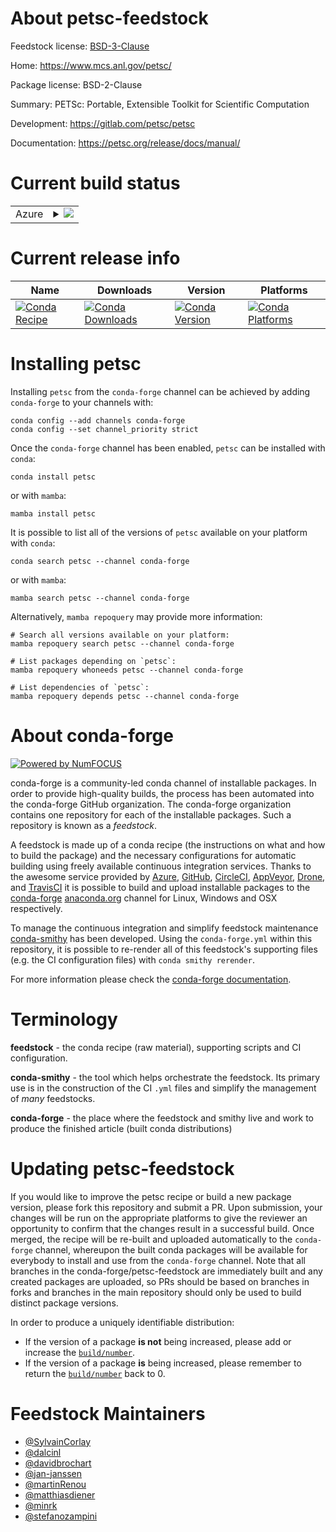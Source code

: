 About petsc-feedstock
=====================

Feedstock license: [BSD-3-Clause](https://github.com/conda-forge/petsc-feedstock/blob/main/LICENSE.txt)

Home: https://www.mcs.anl.gov/petsc/

Package license: BSD-2-Clause

Summary: PETSc: Portable, Extensible Toolkit for Scientific Computation

Development: https://gitlab.com/petsc/petsc

Documentation: https://petsc.org/release/docs/manual/

Current build status
====================


<table>
    
  <tr>
    <td>Azure</td>
    <td>
      <details>
        <summary>
          <a href="https://dev.azure.com/conda-forge/feedstock-builds/_build/latest?definitionId=771&branchName=main">
            <img src="https://dev.azure.com/conda-forge/feedstock-builds/_apis/build/status/petsc-feedstock?branchName=main">
          </a>
        </summary>
        <table>
          <thead><tr><th>Variant</th><th>Status</th></tr></thead>
          <tbody><tr>
              <td>linux_64_c_compiler_version11cuda_compilernvcccuda_compiler_version11.8cxx_compiler_version11fortran_compiler_version11hdf51.14.3mpimpichscalarcomplex</td>
              <td>
                <a href="https://dev.azure.com/conda-forge/feedstock-builds/_build/latest?definitionId=771&branchName=main">
                  <img src="https://dev.azure.com/conda-forge/feedstock-builds/_apis/build/status/petsc-feedstock?branchName=main&jobName=linux&configuration=linux%20linux_64_c_compiler_version11cuda_compilernvcccuda_compiler_version11.8cxx_compiler_version11fortran_compiler_version11hdf51.14.3mpimpichscalarcomplex" alt="variant">
                </a>
              </td>
            </tr><tr>
              <td>linux_64_c_compiler_version11cuda_compilernvcccuda_compiler_version11.8cxx_compiler_version11fortran_compiler_version11hdf51.14.3mpimpichscalarreal</td>
              <td>
                <a href="https://dev.azure.com/conda-forge/feedstock-builds/_build/latest?definitionId=771&branchName=main">
                  <img src="https://dev.azure.com/conda-forge/feedstock-builds/_apis/build/status/petsc-feedstock?branchName=main&jobName=linux&configuration=linux%20linux_64_c_compiler_version11cuda_compilernvcccuda_compiler_version11.8cxx_compiler_version11fortran_compiler_version11hdf51.14.3mpimpichscalarreal" alt="variant">
                </a>
              </td>
            </tr><tr>
              <td>linux_64_c_compiler_version11cuda_compilernvcccuda_compiler_version11.8cxx_compiler_version11fortran_compiler_version11hdf51.14.3mpiopenmpiscalarcomplex</td>
              <td>
                <a href="https://dev.azure.com/conda-forge/feedstock-builds/_build/latest?definitionId=771&branchName=main">
                  <img src="https://dev.azure.com/conda-forge/feedstock-builds/_apis/build/status/petsc-feedstock?branchName=main&jobName=linux&configuration=linux%20linux_64_c_compiler_version11cuda_compilernvcccuda_compiler_version11.8cxx_compiler_version11fortran_compiler_version11hdf51.14.3mpiopenmpiscalarcomplex" alt="variant">
                </a>
              </td>
            </tr><tr>
              <td>linux_64_c_compiler_version11cuda_compilernvcccuda_compiler_version11.8cxx_compiler_version11fortran_compiler_version11hdf51.14.3mpiopenmpiscalarreal</td>
              <td>
                <a href="https://dev.azure.com/conda-forge/feedstock-builds/_build/latest?definitionId=771&branchName=main">
                  <img src="https://dev.azure.com/conda-forge/feedstock-builds/_apis/build/status/petsc-feedstock?branchName=main&jobName=linux&configuration=linux%20linux_64_c_compiler_version11cuda_compilernvcccuda_compiler_version11.8cxx_compiler_version11fortran_compiler_version11hdf51.14.3mpiopenmpiscalarreal" alt="variant">
                </a>
              </td>
            </tr><tr>
              <td>linux_64_c_compiler_version11cuda_compilernvcccuda_compiler_version11.8cxx_compiler_version11fortran_compiler_version11hdf51.14.4mpimpichscalarcomplex</td>
              <td>
                <a href="https://dev.azure.com/conda-forge/feedstock-builds/_build/latest?definitionId=771&branchName=main">
                  <img src="https://dev.azure.com/conda-forge/feedstock-builds/_apis/build/status/petsc-feedstock?branchName=main&jobName=linux&configuration=linux%20linux_64_c_compiler_version11cuda_compilernvcccuda_compiler_version11.8cxx_compiler_version11fortran_compiler_version11hdf51.14.4mpimpichscalarcomplex" alt="variant">
                </a>
              </td>
            </tr><tr>
              <td>linux_64_c_compiler_version11cuda_compilernvcccuda_compiler_version11.8cxx_compiler_version11fortran_compiler_version11hdf51.14.4mpimpichscalarreal</td>
              <td>
                <a href="https://dev.azure.com/conda-forge/feedstock-builds/_build/latest?definitionId=771&branchName=main">
                  <img src="https://dev.azure.com/conda-forge/feedstock-builds/_apis/build/status/petsc-feedstock?branchName=main&jobName=linux&configuration=linux%20linux_64_c_compiler_version11cuda_compilernvcccuda_compiler_version11.8cxx_compiler_version11fortran_compiler_version11hdf51.14.4mpimpichscalarreal" alt="variant">
                </a>
              </td>
            </tr><tr>
              <td>linux_64_c_compiler_version11cuda_compilernvcccuda_compiler_version11.8cxx_compiler_version11fortran_compiler_version11hdf51.14.4mpiopenmpiscalarcomplex</td>
              <td>
                <a href="https://dev.azure.com/conda-forge/feedstock-builds/_build/latest?definitionId=771&branchName=main">
                  <img src="https://dev.azure.com/conda-forge/feedstock-builds/_apis/build/status/petsc-feedstock?branchName=main&jobName=linux&configuration=linux%20linux_64_c_compiler_version11cuda_compilernvcccuda_compiler_version11.8cxx_compiler_version11fortran_compiler_version11hdf51.14.4mpiopenmpiscalarcomplex" alt="variant">
                </a>
              </td>
            </tr><tr>
              <td>linux_64_c_compiler_version11cuda_compilernvcccuda_compiler_version11.8cxx_compiler_version11fortran_compiler_version11hdf51.14.4mpiopenmpiscalarreal</td>
              <td>
                <a href="https://dev.azure.com/conda-forge/feedstock-builds/_build/latest?definitionId=771&branchName=main">
                  <img src="https://dev.azure.com/conda-forge/feedstock-builds/_apis/build/status/petsc-feedstock?branchName=main&jobName=linux&configuration=linux%20linux_64_c_compiler_version11cuda_compilernvcccuda_compiler_version11.8cxx_compiler_version11fortran_compiler_version11hdf51.14.4mpiopenmpiscalarreal" alt="variant">
                </a>
              </td>
            </tr><tr>
              <td>linux_64_c_compiler_version12cuda_compilercuda-nvcccuda_compiler_version12.6cxx_compiler_version12fortran_compiler_version12hdf51.14.3mpimpichscalarcomplex</td>
              <td>
                <a href="https://dev.azure.com/conda-forge/feedstock-builds/_build/latest?definitionId=771&branchName=main">
                  <img src="https://dev.azure.com/conda-forge/feedstock-builds/_apis/build/status/petsc-feedstock?branchName=main&jobName=linux&configuration=linux%20linux_64_c_compiler_version12cuda_compilercuda-nvcccuda_compiler_version12.6cxx_compiler_version12fortran_compiler_version12hdf51.14.3mpimpichscalarcomplex" alt="variant">
                </a>
              </td>
            </tr><tr>
              <td>linux_64_c_compiler_version12cuda_compilercuda-nvcccuda_compiler_version12.6cxx_compiler_version12fortran_compiler_version12hdf51.14.3mpimpichscalarreal</td>
              <td>
                <a href="https://dev.azure.com/conda-forge/feedstock-builds/_build/latest?definitionId=771&branchName=main">
                  <img src="https://dev.azure.com/conda-forge/feedstock-builds/_apis/build/status/petsc-feedstock?branchName=main&jobName=linux&configuration=linux%20linux_64_c_compiler_version12cuda_compilercuda-nvcccuda_compiler_version12.6cxx_compiler_version12fortran_compiler_version12hdf51.14.3mpimpichscalarreal" alt="variant">
                </a>
              </td>
            </tr><tr>
              <td>linux_64_c_compiler_version12cuda_compilercuda-nvcccuda_compiler_version12.6cxx_compiler_version12fortran_compiler_version12hdf51.14.3mpiopenmpiscalarcomplex</td>
              <td>
                <a href="https://dev.azure.com/conda-forge/feedstock-builds/_build/latest?definitionId=771&branchName=main">
                  <img src="https://dev.azure.com/conda-forge/feedstock-builds/_apis/build/status/petsc-feedstock?branchName=main&jobName=linux&configuration=linux%20linux_64_c_compiler_version12cuda_compilercuda-nvcccuda_compiler_version12.6cxx_compiler_version12fortran_compiler_version12hdf51.14.3mpiopenmpiscalarcomplex" alt="variant">
                </a>
              </td>
            </tr><tr>
              <td>linux_64_c_compiler_version12cuda_compilercuda-nvcccuda_compiler_version12.6cxx_compiler_version12fortran_compiler_version12hdf51.14.3mpiopenmpiscalarreal</td>
              <td>
                <a href="https://dev.azure.com/conda-forge/feedstock-builds/_build/latest?definitionId=771&branchName=main">
                  <img src="https://dev.azure.com/conda-forge/feedstock-builds/_apis/build/status/petsc-feedstock?branchName=main&jobName=linux&configuration=linux%20linux_64_c_compiler_version12cuda_compilercuda-nvcccuda_compiler_version12.6cxx_compiler_version12fortran_compiler_version12hdf51.14.3mpiopenmpiscalarreal" alt="variant">
                </a>
              </td>
            </tr><tr>
              <td>linux_64_c_compiler_version12cuda_compilercuda-nvcccuda_compiler_version12.6cxx_compiler_version12fortran_compiler_version12hdf51.14.4mpimpichscalarcomplex</td>
              <td>
                <a href="https://dev.azure.com/conda-forge/feedstock-builds/_build/latest?definitionId=771&branchName=main">
                  <img src="https://dev.azure.com/conda-forge/feedstock-builds/_apis/build/status/petsc-feedstock?branchName=main&jobName=linux&configuration=linux%20linux_64_c_compiler_version12cuda_compilercuda-nvcccuda_compiler_version12.6cxx_compiler_version12fortran_compiler_version12hdf51.14.4mpimpichscalarcomplex" alt="variant">
                </a>
              </td>
            </tr><tr>
              <td>linux_64_c_compiler_version12cuda_compilercuda-nvcccuda_compiler_version12.6cxx_compiler_version12fortran_compiler_version12hdf51.14.4mpimpichscalarreal</td>
              <td>
                <a href="https://dev.azure.com/conda-forge/feedstock-builds/_build/latest?definitionId=771&branchName=main">
                  <img src="https://dev.azure.com/conda-forge/feedstock-builds/_apis/build/status/petsc-feedstock?branchName=main&jobName=linux&configuration=linux%20linux_64_c_compiler_version12cuda_compilercuda-nvcccuda_compiler_version12.6cxx_compiler_version12fortran_compiler_version12hdf51.14.4mpimpichscalarreal" alt="variant">
                </a>
              </td>
            </tr><tr>
              <td>linux_64_c_compiler_version12cuda_compilercuda-nvcccuda_compiler_version12.6cxx_compiler_version12fortran_compiler_version12hdf51.14.4mpiopenmpiscalarcomplex</td>
              <td>
                <a href="https://dev.azure.com/conda-forge/feedstock-builds/_build/latest?definitionId=771&branchName=main">
                  <img src="https://dev.azure.com/conda-forge/feedstock-builds/_apis/build/status/petsc-feedstock?branchName=main&jobName=linux&configuration=linux%20linux_64_c_compiler_version12cuda_compilercuda-nvcccuda_compiler_version12.6cxx_compiler_version12fortran_compiler_version12hdf51.14.4mpiopenmpiscalarcomplex" alt="variant">
                </a>
              </td>
            </tr><tr>
              <td>linux_64_c_compiler_version12cuda_compilercuda-nvcccuda_compiler_version12.6cxx_compiler_version12fortran_compiler_version12hdf51.14.4mpiopenmpiscalarreal</td>
              <td>
                <a href="https://dev.azure.com/conda-forge/feedstock-builds/_build/latest?definitionId=771&branchName=main">
                  <img src="https://dev.azure.com/conda-forge/feedstock-builds/_apis/build/status/petsc-feedstock?branchName=main&jobName=linux&configuration=linux%20linux_64_c_compiler_version12cuda_compilercuda-nvcccuda_compiler_version12.6cxx_compiler_version12fortran_compiler_version12hdf51.14.4mpiopenmpiscalarreal" alt="variant">
                </a>
              </td>
            </tr><tr>
              <td>linux_64_c_compiler_version13cuda_compilerNonecuda_compiler_versionNonecxx_compiler_version13fortran_compiler_version13hdf51.14.3mpimpichscalarcomplex</td>
              <td>
                <a href="https://dev.azure.com/conda-forge/feedstock-builds/_build/latest?definitionId=771&branchName=main">
                  <img src="https://dev.azure.com/conda-forge/feedstock-builds/_apis/build/status/petsc-feedstock?branchName=main&jobName=linux&configuration=linux%20linux_64_c_compiler_version13cuda_compilerNonecuda_compiler_versionNonecxx_compiler_version13fortran_compiler_version13hdf51.14.3mpimpichscalarcomplex" alt="variant">
                </a>
              </td>
            </tr><tr>
              <td>linux_64_c_compiler_version13cuda_compilerNonecuda_compiler_versionNonecxx_compiler_version13fortran_compiler_version13hdf51.14.3mpimpichscalarreal</td>
              <td>
                <a href="https://dev.azure.com/conda-forge/feedstock-builds/_build/latest?definitionId=771&branchName=main">
                  <img src="https://dev.azure.com/conda-forge/feedstock-builds/_apis/build/status/petsc-feedstock?branchName=main&jobName=linux&configuration=linux%20linux_64_c_compiler_version13cuda_compilerNonecuda_compiler_versionNonecxx_compiler_version13fortran_compiler_version13hdf51.14.3mpimpichscalarreal" alt="variant">
                </a>
              </td>
            </tr><tr>
              <td>linux_64_c_compiler_version13cuda_compilerNonecuda_compiler_versionNonecxx_compiler_version13fortran_compiler_version13hdf51.14.3mpiopenmpiscalarcomplex</td>
              <td>
                <a href="https://dev.azure.com/conda-forge/feedstock-builds/_build/latest?definitionId=771&branchName=main">
                  <img src="https://dev.azure.com/conda-forge/feedstock-builds/_apis/build/status/petsc-feedstock?branchName=main&jobName=linux&configuration=linux%20linux_64_c_compiler_version13cuda_compilerNonecuda_compiler_versionNonecxx_compiler_version13fortran_compiler_version13hdf51.14.3mpiopenmpiscalarcomplex" alt="variant">
                </a>
              </td>
            </tr><tr>
              <td>linux_64_c_compiler_version13cuda_compilerNonecuda_compiler_versionNonecxx_compiler_version13fortran_compiler_version13hdf51.14.3mpiopenmpiscalarreal</td>
              <td>
                <a href="https://dev.azure.com/conda-forge/feedstock-builds/_build/latest?definitionId=771&branchName=main">
                  <img src="https://dev.azure.com/conda-forge/feedstock-builds/_apis/build/status/petsc-feedstock?branchName=main&jobName=linux&configuration=linux%20linux_64_c_compiler_version13cuda_compilerNonecuda_compiler_versionNonecxx_compiler_version13fortran_compiler_version13hdf51.14.3mpiopenmpiscalarreal" alt="variant">
                </a>
              </td>
            </tr><tr>
              <td>linux_64_c_compiler_version13cuda_compilerNonecuda_compiler_versionNonecxx_compiler_version13fortran_compiler_version13hdf51.14.4mpimpichscalarcomplex</td>
              <td>
                <a href="https://dev.azure.com/conda-forge/feedstock-builds/_build/latest?definitionId=771&branchName=main">
                  <img src="https://dev.azure.com/conda-forge/feedstock-builds/_apis/build/status/petsc-feedstock?branchName=main&jobName=linux&configuration=linux%20linux_64_c_compiler_version13cuda_compilerNonecuda_compiler_versionNonecxx_compiler_version13fortran_compiler_version13hdf51.14.4mpimpichscalarcomplex" alt="variant">
                </a>
              </td>
            </tr><tr>
              <td>linux_64_c_compiler_version13cuda_compilerNonecuda_compiler_versionNonecxx_compiler_version13fortran_compiler_version13hdf51.14.4mpimpichscalarreal</td>
              <td>
                <a href="https://dev.azure.com/conda-forge/feedstock-builds/_build/latest?definitionId=771&branchName=main">
                  <img src="https://dev.azure.com/conda-forge/feedstock-builds/_apis/build/status/petsc-feedstock?branchName=main&jobName=linux&configuration=linux%20linux_64_c_compiler_version13cuda_compilerNonecuda_compiler_versionNonecxx_compiler_version13fortran_compiler_version13hdf51.14.4mpimpichscalarreal" alt="variant">
                </a>
              </td>
            </tr><tr>
              <td>linux_64_c_compiler_version13cuda_compilerNonecuda_compiler_versionNonecxx_compiler_version13fortran_compiler_version13hdf51.14.4mpiopenmpiscalarcomplex</td>
              <td>
                <a href="https://dev.azure.com/conda-forge/feedstock-builds/_build/latest?definitionId=771&branchName=main">
                  <img src="https://dev.azure.com/conda-forge/feedstock-builds/_apis/build/status/petsc-feedstock?branchName=main&jobName=linux&configuration=linux%20linux_64_c_compiler_version13cuda_compilerNonecuda_compiler_versionNonecxx_compiler_version13fortran_compiler_version13hdf51.14.4mpiopenmpiscalarcomplex" alt="variant">
                </a>
              </td>
            </tr><tr>
              <td>linux_64_c_compiler_version13cuda_compilerNonecuda_compiler_versionNonecxx_compiler_version13fortran_compiler_version13hdf51.14.4mpiopenmpiscalarreal</td>
              <td>
                <a href="https://dev.azure.com/conda-forge/feedstock-builds/_build/latest?definitionId=771&branchName=main">
                  <img src="https://dev.azure.com/conda-forge/feedstock-builds/_apis/build/status/petsc-feedstock?branchName=main&jobName=linux&configuration=linux%20linux_64_c_compiler_version13cuda_compilerNonecuda_compiler_versionNonecxx_compiler_version13fortran_compiler_version13hdf51.14.4mpiopenmpiscalarreal" alt="variant">
                </a>
              </td>
            </tr><tr>
              <td>linux_aarch64_c_compiler_version11cuda_compilernvcccuda_compiler_version11.8cxx_compiler_version11fortran_compiler_version11hdf51.14.3mpimpichscalarcomplex</td>
              <td>
                <a href="https://dev.azure.com/conda-forge/feedstock-builds/_build/latest?definitionId=771&branchName=main">
                  <img src="https://dev.azure.com/conda-forge/feedstock-builds/_apis/build/status/petsc-feedstock?branchName=main&jobName=linux&configuration=linux%20linux_aarch64_c_compiler_version11cuda_compilernvcccuda_compiler_version11.8cxx_compiler_version11fortran_compiler_version11hdf51.14.3mpimpichscalarcomplex" alt="variant">
                </a>
              </td>
            </tr><tr>
              <td>linux_aarch64_c_compiler_version11cuda_compilernvcccuda_compiler_version11.8cxx_compiler_version11fortran_compiler_version11hdf51.14.3mpimpichscalarreal</td>
              <td>
                <a href="https://dev.azure.com/conda-forge/feedstock-builds/_build/latest?definitionId=771&branchName=main">
                  <img src="https://dev.azure.com/conda-forge/feedstock-builds/_apis/build/status/petsc-feedstock?branchName=main&jobName=linux&configuration=linux%20linux_aarch64_c_compiler_version11cuda_compilernvcccuda_compiler_version11.8cxx_compiler_version11fortran_compiler_version11hdf51.14.3mpimpichscalarreal" alt="variant">
                </a>
              </td>
            </tr><tr>
              <td>linux_aarch64_c_compiler_version11cuda_compilernvcccuda_compiler_version11.8cxx_compiler_version11fortran_compiler_version11hdf51.14.3mpiopenmpiscalarcomplex</td>
              <td>
                <a href="https://dev.azure.com/conda-forge/feedstock-builds/_build/latest?definitionId=771&branchName=main">
                  <img src="https://dev.azure.com/conda-forge/feedstock-builds/_apis/build/status/petsc-feedstock?branchName=main&jobName=linux&configuration=linux%20linux_aarch64_c_compiler_version11cuda_compilernvcccuda_compiler_version11.8cxx_compiler_version11fortran_compiler_version11hdf51.14.3mpiopenmpiscalarcomplex" alt="variant">
                </a>
              </td>
            </tr><tr>
              <td>linux_aarch64_c_compiler_version11cuda_compilernvcccuda_compiler_version11.8cxx_compiler_version11fortran_compiler_version11hdf51.14.3mpiopenmpiscalarreal</td>
              <td>
                <a href="https://dev.azure.com/conda-forge/feedstock-builds/_build/latest?definitionId=771&branchName=main">
                  <img src="https://dev.azure.com/conda-forge/feedstock-builds/_apis/build/status/petsc-feedstock?branchName=main&jobName=linux&configuration=linux%20linux_aarch64_c_compiler_version11cuda_compilernvcccuda_compiler_version11.8cxx_compiler_version11fortran_compiler_version11hdf51.14.3mpiopenmpiscalarreal" alt="variant">
                </a>
              </td>
            </tr><tr>
              <td>linux_aarch64_c_compiler_version11cuda_compilernvcccuda_compiler_version11.8cxx_compiler_version11fortran_compiler_version11hdf51.14.4mpimpichscalarcomplex</td>
              <td>
                <a href="https://dev.azure.com/conda-forge/feedstock-builds/_build/latest?definitionId=771&branchName=main">
                  <img src="https://dev.azure.com/conda-forge/feedstock-builds/_apis/build/status/petsc-feedstock?branchName=main&jobName=linux&configuration=linux%20linux_aarch64_c_compiler_version11cuda_compilernvcccuda_compiler_version11.8cxx_compiler_version11fortran_compiler_version11hdf51.14.4mpimpichscalarcomplex" alt="variant">
                </a>
              </td>
            </tr><tr>
              <td>linux_aarch64_c_compiler_version11cuda_compilernvcccuda_compiler_version11.8cxx_compiler_version11fortran_compiler_version11hdf51.14.4mpimpichscalarreal</td>
              <td>
                <a href="https://dev.azure.com/conda-forge/feedstock-builds/_build/latest?definitionId=771&branchName=main">
                  <img src="https://dev.azure.com/conda-forge/feedstock-builds/_apis/build/status/petsc-feedstock?branchName=main&jobName=linux&configuration=linux%20linux_aarch64_c_compiler_version11cuda_compilernvcccuda_compiler_version11.8cxx_compiler_version11fortran_compiler_version11hdf51.14.4mpimpichscalarreal" alt="variant">
                </a>
              </td>
            </tr><tr>
              <td>linux_aarch64_c_compiler_version11cuda_compilernvcccuda_compiler_version11.8cxx_compiler_version11fortran_compiler_version11hdf51.14.4mpiopenmpiscalarcomplex</td>
              <td>
                <a href="https://dev.azure.com/conda-forge/feedstock-builds/_build/latest?definitionId=771&branchName=main">
                  <img src="https://dev.azure.com/conda-forge/feedstock-builds/_apis/build/status/petsc-feedstock?branchName=main&jobName=linux&configuration=linux%20linux_aarch64_c_compiler_version11cuda_compilernvcccuda_compiler_version11.8cxx_compiler_version11fortran_compiler_version11hdf51.14.4mpiopenmpiscalarcomplex" alt="variant">
                </a>
              </td>
            </tr><tr>
              <td>linux_aarch64_c_compiler_version11cuda_compilernvcccuda_compiler_version11.8cxx_compiler_version11fortran_compiler_version11hdf51.14.4mpiopenmpiscalarreal</td>
              <td>
                <a href="https://dev.azure.com/conda-forge/feedstock-builds/_build/latest?definitionId=771&branchName=main">
                  <img src="https://dev.azure.com/conda-forge/feedstock-builds/_apis/build/status/petsc-feedstock?branchName=main&jobName=linux&configuration=linux%20linux_aarch64_c_compiler_version11cuda_compilernvcccuda_compiler_version11.8cxx_compiler_version11fortran_compiler_version11hdf51.14.4mpiopenmpiscalarreal" alt="variant">
                </a>
              </td>
            </tr><tr>
              <td>linux_aarch64_c_compiler_version12cuda_compilercuda-nvcccuda_compiler_version12.6cxx_compiler_version12fortran_compiler_version12hdf51.14.3mpimpichscalarcomplex</td>
              <td>
                <a href="https://dev.azure.com/conda-forge/feedstock-builds/_build/latest?definitionId=771&branchName=main">
                  <img src="https://dev.azure.com/conda-forge/feedstock-builds/_apis/build/status/petsc-feedstock?branchName=main&jobName=linux&configuration=linux%20linux_aarch64_c_compiler_version12cuda_compilercuda-nvcccuda_compiler_version12.6cxx_compiler_version12fortran_compiler_version12hdf51.14.3mpimpichscalarcomplex" alt="variant">
                </a>
              </td>
            </tr><tr>
              <td>linux_aarch64_c_compiler_version12cuda_compilercuda-nvcccuda_compiler_version12.6cxx_compiler_version12fortran_compiler_version12hdf51.14.3mpimpichscalarreal</td>
              <td>
                <a href="https://dev.azure.com/conda-forge/feedstock-builds/_build/latest?definitionId=771&branchName=main">
                  <img src="https://dev.azure.com/conda-forge/feedstock-builds/_apis/build/status/petsc-feedstock?branchName=main&jobName=linux&configuration=linux%20linux_aarch64_c_compiler_version12cuda_compilercuda-nvcccuda_compiler_version12.6cxx_compiler_version12fortran_compiler_version12hdf51.14.3mpimpichscalarreal" alt="variant">
                </a>
              </td>
            </tr><tr>
              <td>linux_aarch64_c_compiler_version12cuda_compilercuda-nvcccuda_compiler_version12.6cxx_compiler_version12fortran_compiler_version12hdf51.14.3mpiopenmpiscalarcomplex</td>
              <td>
                <a href="https://dev.azure.com/conda-forge/feedstock-builds/_build/latest?definitionId=771&branchName=main">
                  <img src="https://dev.azure.com/conda-forge/feedstock-builds/_apis/build/status/petsc-feedstock?branchName=main&jobName=linux&configuration=linux%20linux_aarch64_c_compiler_version12cuda_compilercuda-nvcccuda_compiler_version12.6cxx_compiler_version12fortran_compiler_version12hdf51.14.3mpiopenmpiscalarcomplex" alt="variant">
                </a>
              </td>
            </tr><tr>
              <td>linux_aarch64_c_compiler_version12cuda_compilercuda-nvcccuda_compiler_version12.6cxx_compiler_version12fortran_compiler_version12hdf51.14.3mpiopenmpiscalarreal</td>
              <td>
                <a href="https://dev.azure.com/conda-forge/feedstock-builds/_build/latest?definitionId=771&branchName=main">
                  <img src="https://dev.azure.com/conda-forge/feedstock-builds/_apis/build/status/petsc-feedstock?branchName=main&jobName=linux&configuration=linux%20linux_aarch64_c_compiler_version12cuda_compilercuda-nvcccuda_compiler_version12.6cxx_compiler_version12fortran_compiler_version12hdf51.14.3mpiopenmpiscalarreal" alt="variant">
                </a>
              </td>
            </tr><tr>
              <td>linux_aarch64_c_compiler_version12cuda_compilercuda-nvcccuda_compiler_version12.6cxx_compiler_version12fortran_compiler_version12hdf51.14.4mpimpichscalarcomplex</td>
              <td>
                <a href="https://dev.azure.com/conda-forge/feedstock-builds/_build/latest?definitionId=771&branchName=main">
                  <img src="https://dev.azure.com/conda-forge/feedstock-builds/_apis/build/status/petsc-feedstock?branchName=main&jobName=linux&configuration=linux%20linux_aarch64_c_compiler_version12cuda_compilercuda-nvcccuda_compiler_version12.6cxx_compiler_version12fortran_compiler_version12hdf51.14.4mpimpichscalarcomplex" alt="variant">
                </a>
              </td>
            </tr><tr>
              <td>linux_aarch64_c_compiler_version12cuda_compilercuda-nvcccuda_compiler_version12.6cxx_compiler_version12fortran_compiler_version12hdf51.14.4mpimpichscalarreal</td>
              <td>
                <a href="https://dev.azure.com/conda-forge/feedstock-builds/_build/latest?definitionId=771&branchName=main">
                  <img src="https://dev.azure.com/conda-forge/feedstock-builds/_apis/build/status/petsc-feedstock?branchName=main&jobName=linux&configuration=linux%20linux_aarch64_c_compiler_version12cuda_compilercuda-nvcccuda_compiler_version12.6cxx_compiler_version12fortran_compiler_version12hdf51.14.4mpimpichscalarreal" alt="variant">
                </a>
              </td>
            </tr><tr>
              <td>linux_aarch64_c_compiler_version12cuda_compilercuda-nvcccuda_compiler_version12.6cxx_compiler_version12fortran_compiler_version12hdf51.14.4mpiopenmpiscalarcomplex</td>
              <td>
                <a href="https://dev.azure.com/conda-forge/feedstock-builds/_build/latest?definitionId=771&branchName=main">
                  <img src="https://dev.azure.com/conda-forge/feedstock-builds/_apis/build/status/petsc-feedstock?branchName=main&jobName=linux&configuration=linux%20linux_aarch64_c_compiler_version12cuda_compilercuda-nvcccuda_compiler_version12.6cxx_compiler_version12fortran_compiler_version12hdf51.14.4mpiopenmpiscalarcomplex" alt="variant">
                </a>
              </td>
            </tr><tr>
              <td>linux_aarch64_c_compiler_version12cuda_compilercuda-nvcccuda_compiler_version12.6cxx_compiler_version12fortran_compiler_version12hdf51.14.4mpiopenmpiscalarreal</td>
              <td>
                <a href="https://dev.azure.com/conda-forge/feedstock-builds/_build/latest?definitionId=771&branchName=main">
                  <img src="https://dev.azure.com/conda-forge/feedstock-builds/_apis/build/status/petsc-feedstock?branchName=main&jobName=linux&configuration=linux%20linux_aarch64_c_compiler_version12cuda_compilercuda-nvcccuda_compiler_version12.6cxx_compiler_version12fortran_compiler_version12hdf51.14.4mpiopenmpiscalarreal" alt="variant">
                </a>
              </td>
            </tr><tr>
              <td>linux_aarch64_c_compiler_version13cuda_compilerNonecuda_compiler_versionNonecxx_compiler_version13fortran_compiler_version13hdf51.14.3mpimpichscalarcomplex</td>
              <td>
                <a href="https://dev.azure.com/conda-forge/feedstock-builds/_build/latest?definitionId=771&branchName=main">
                  <img src="https://dev.azure.com/conda-forge/feedstock-builds/_apis/build/status/petsc-feedstock?branchName=main&jobName=linux&configuration=linux%20linux_aarch64_c_compiler_version13cuda_compilerNonecuda_compiler_versionNonecxx_compiler_version13fortran_compiler_version13hdf51.14.3mpimpichscalarcomplex" alt="variant">
                </a>
              </td>
            </tr><tr>
              <td>linux_aarch64_c_compiler_version13cuda_compilerNonecuda_compiler_versionNonecxx_compiler_version13fortran_compiler_version13hdf51.14.3mpimpichscalarreal</td>
              <td>
                <a href="https://dev.azure.com/conda-forge/feedstock-builds/_build/latest?definitionId=771&branchName=main">
                  <img src="https://dev.azure.com/conda-forge/feedstock-builds/_apis/build/status/petsc-feedstock?branchName=main&jobName=linux&configuration=linux%20linux_aarch64_c_compiler_version13cuda_compilerNonecuda_compiler_versionNonecxx_compiler_version13fortran_compiler_version13hdf51.14.3mpimpichscalarreal" alt="variant">
                </a>
              </td>
            </tr><tr>
              <td>linux_aarch64_c_compiler_version13cuda_compilerNonecuda_compiler_versionNonecxx_compiler_version13fortran_compiler_version13hdf51.14.3mpiopenmpiscalarcomplex</td>
              <td>
                <a href="https://dev.azure.com/conda-forge/feedstock-builds/_build/latest?definitionId=771&branchName=main">
                  <img src="https://dev.azure.com/conda-forge/feedstock-builds/_apis/build/status/petsc-feedstock?branchName=main&jobName=linux&configuration=linux%20linux_aarch64_c_compiler_version13cuda_compilerNonecuda_compiler_versionNonecxx_compiler_version13fortran_compiler_version13hdf51.14.3mpiopenmpiscalarcomplex" alt="variant">
                </a>
              </td>
            </tr><tr>
              <td>linux_aarch64_c_compiler_version13cuda_compilerNonecuda_compiler_versionNonecxx_compiler_version13fortran_compiler_version13hdf51.14.3mpiopenmpiscalarreal</td>
              <td>
                <a href="https://dev.azure.com/conda-forge/feedstock-builds/_build/latest?definitionId=771&branchName=main">
                  <img src="https://dev.azure.com/conda-forge/feedstock-builds/_apis/build/status/petsc-feedstock?branchName=main&jobName=linux&configuration=linux%20linux_aarch64_c_compiler_version13cuda_compilerNonecuda_compiler_versionNonecxx_compiler_version13fortran_compiler_version13hdf51.14.3mpiopenmpiscalarreal" alt="variant">
                </a>
              </td>
            </tr><tr>
              <td>linux_aarch64_c_compiler_version13cuda_compilerNonecuda_compiler_versionNonecxx_compiler_version13fortran_compiler_version13hdf51.14.4mpimpichscalarcomplex</td>
              <td>
                <a href="https://dev.azure.com/conda-forge/feedstock-builds/_build/latest?definitionId=771&branchName=main">
                  <img src="https://dev.azure.com/conda-forge/feedstock-builds/_apis/build/status/petsc-feedstock?branchName=main&jobName=linux&configuration=linux%20linux_aarch64_c_compiler_version13cuda_compilerNonecuda_compiler_versionNonecxx_compiler_version13fortran_compiler_version13hdf51.14.4mpimpichscalarcomplex" alt="variant">
                </a>
              </td>
            </tr><tr>
              <td>linux_aarch64_c_compiler_version13cuda_compilerNonecuda_compiler_versionNonecxx_compiler_version13fortran_compiler_version13hdf51.14.4mpimpichscalarreal</td>
              <td>
                <a href="https://dev.azure.com/conda-forge/feedstock-builds/_build/latest?definitionId=771&branchName=main">
                  <img src="https://dev.azure.com/conda-forge/feedstock-builds/_apis/build/status/petsc-feedstock?branchName=main&jobName=linux&configuration=linux%20linux_aarch64_c_compiler_version13cuda_compilerNonecuda_compiler_versionNonecxx_compiler_version13fortran_compiler_version13hdf51.14.4mpimpichscalarreal" alt="variant">
                </a>
              </td>
            </tr><tr>
              <td>linux_aarch64_c_compiler_version13cuda_compilerNonecuda_compiler_versionNonecxx_compiler_version13fortran_compiler_version13hdf51.14.4mpiopenmpiscalarcomplex</td>
              <td>
                <a href="https://dev.azure.com/conda-forge/feedstock-builds/_build/latest?definitionId=771&branchName=main">
                  <img src="https://dev.azure.com/conda-forge/feedstock-builds/_apis/build/status/petsc-feedstock?branchName=main&jobName=linux&configuration=linux%20linux_aarch64_c_compiler_version13cuda_compilerNonecuda_compiler_versionNonecxx_compiler_version13fortran_compiler_version13hdf51.14.4mpiopenmpiscalarcomplex" alt="variant">
                </a>
              </td>
            </tr><tr>
              <td>linux_aarch64_c_compiler_version13cuda_compilerNonecuda_compiler_versionNonecxx_compiler_version13fortran_compiler_version13hdf51.14.4mpiopenmpiscalarreal</td>
              <td>
                <a href="https://dev.azure.com/conda-forge/feedstock-builds/_build/latest?definitionId=771&branchName=main">
                  <img src="https://dev.azure.com/conda-forge/feedstock-builds/_apis/build/status/petsc-feedstock?branchName=main&jobName=linux&configuration=linux%20linux_aarch64_c_compiler_version13cuda_compilerNonecuda_compiler_versionNonecxx_compiler_version13fortran_compiler_version13hdf51.14.4mpiopenmpiscalarreal" alt="variant">
                </a>
              </td>
            </tr><tr>
              <td>linux_ppc64le_c_compiler_version11cuda_compilernvcccuda_compiler_version11.8cxx_compiler_version11fortran_compiler_version11hdf51.14.3mpimpichscalarcomplex</td>
              <td>
                <a href="https://dev.azure.com/conda-forge/feedstock-builds/_build/latest?definitionId=771&branchName=main">
                  <img src="https://dev.azure.com/conda-forge/feedstock-builds/_apis/build/status/petsc-feedstock?branchName=main&jobName=linux&configuration=linux%20linux_ppc64le_c_compiler_version11cuda_compilernvcccuda_compiler_version11.8cxx_compiler_version11fortran_compiler_version11hdf51.14.3mpimpichscalarcomplex" alt="variant">
                </a>
              </td>
            </tr><tr>
              <td>linux_ppc64le_c_compiler_version11cuda_compilernvcccuda_compiler_version11.8cxx_compiler_version11fortran_compiler_version11hdf51.14.3mpimpichscalarreal</td>
              <td>
                <a href="https://dev.azure.com/conda-forge/feedstock-builds/_build/latest?definitionId=771&branchName=main">
                  <img src="https://dev.azure.com/conda-forge/feedstock-builds/_apis/build/status/petsc-feedstock?branchName=main&jobName=linux&configuration=linux%20linux_ppc64le_c_compiler_version11cuda_compilernvcccuda_compiler_version11.8cxx_compiler_version11fortran_compiler_version11hdf51.14.3mpimpichscalarreal" alt="variant">
                </a>
              </td>
            </tr><tr>
              <td>linux_ppc64le_c_compiler_version11cuda_compilernvcccuda_compiler_version11.8cxx_compiler_version11fortran_compiler_version11hdf51.14.3mpiopenmpiscalarcomplex</td>
              <td>
                <a href="https://dev.azure.com/conda-forge/feedstock-builds/_build/latest?definitionId=771&branchName=main">
                  <img src="https://dev.azure.com/conda-forge/feedstock-builds/_apis/build/status/petsc-feedstock?branchName=main&jobName=linux&configuration=linux%20linux_ppc64le_c_compiler_version11cuda_compilernvcccuda_compiler_version11.8cxx_compiler_version11fortran_compiler_version11hdf51.14.3mpiopenmpiscalarcomplex" alt="variant">
                </a>
              </td>
            </tr><tr>
              <td>linux_ppc64le_c_compiler_version11cuda_compilernvcccuda_compiler_version11.8cxx_compiler_version11fortran_compiler_version11hdf51.14.3mpiopenmpiscalarreal</td>
              <td>
                <a href="https://dev.azure.com/conda-forge/feedstock-builds/_build/latest?definitionId=771&branchName=main">
                  <img src="https://dev.azure.com/conda-forge/feedstock-builds/_apis/build/status/petsc-feedstock?branchName=main&jobName=linux&configuration=linux%20linux_ppc64le_c_compiler_version11cuda_compilernvcccuda_compiler_version11.8cxx_compiler_version11fortran_compiler_version11hdf51.14.3mpiopenmpiscalarreal" alt="variant">
                </a>
              </td>
            </tr><tr>
              <td>linux_ppc64le_c_compiler_version11cuda_compilernvcccuda_compiler_version11.8cxx_compiler_version11fortran_compiler_version11hdf51.14.4mpimpichscalarcomplex</td>
              <td>
                <a href="https://dev.azure.com/conda-forge/feedstock-builds/_build/latest?definitionId=771&branchName=main">
                  <img src="https://dev.azure.com/conda-forge/feedstock-builds/_apis/build/status/petsc-feedstock?branchName=main&jobName=linux&configuration=linux%20linux_ppc64le_c_compiler_version11cuda_compilernvcccuda_compiler_version11.8cxx_compiler_version11fortran_compiler_version11hdf51.14.4mpimpichscalarcomplex" alt="variant">
                </a>
              </td>
            </tr><tr>
              <td>linux_ppc64le_c_compiler_version11cuda_compilernvcccuda_compiler_version11.8cxx_compiler_version11fortran_compiler_version11hdf51.14.4mpimpichscalarreal</td>
              <td>
                <a href="https://dev.azure.com/conda-forge/feedstock-builds/_build/latest?definitionId=771&branchName=main">
                  <img src="https://dev.azure.com/conda-forge/feedstock-builds/_apis/build/status/petsc-feedstock?branchName=main&jobName=linux&configuration=linux%20linux_ppc64le_c_compiler_version11cuda_compilernvcccuda_compiler_version11.8cxx_compiler_version11fortran_compiler_version11hdf51.14.4mpimpichscalarreal" alt="variant">
                </a>
              </td>
            </tr><tr>
              <td>linux_ppc64le_c_compiler_version11cuda_compilernvcccuda_compiler_version11.8cxx_compiler_version11fortran_compiler_version11hdf51.14.4mpiopenmpiscalarcomplex</td>
              <td>
                <a href="https://dev.azure.com/conda-forge/feedstock-builds/_build/latest?definitionId=771&branchName=main">
                  <img src="https://dev.azure.com/conda-forge/feedstock-builds/_apis/build/status/petsc-feedstock?branchName=main&jobName=linux&configuration=linux%20linux_ppc64le_c_compiler_version11cuda_compilernvcccuda_compiler_version11.8cxx_compiler_version11fortran_compiler_version11hdf51.14.4mpiopenmpiscalarcomplex" alt="variant">
                </a>
              </td>
            </tr><tr>
              <td>linux_ppc64le_c_compiler_version11cuda_compilernvcccuda_compiler_version11.8cxx_compiler_version11fortran_compiler_version11hdf51.14.4mpiopenmpiscalarreal</td>
              <td>
                <a href="https://dev.azure.com/conda-forge/feedstock-builds/_build/latest?definitionId=771&branchName=main">
                  <img src="https://dev.azure.com/conda-forge/feedstock-builds/_apis/build/status/petsc-feedstock?branchName=main&jobName=linux&configuration=linux%20linux_ppc64le_c_compiler_version11cuda_compilernvcccuda_compiler_version11.8cxx_compiler_version11fortran_compiler_version11hdf51.14.4mpiopenmpiscalarreal" alt="variant">
                </a>
              </td>
            </tr><tr>
              <td>linux_ppc64le_c_compiler_version12cuda_compilercuda-nvcccuda_compiler_version12.4cxx_compiler_version12fortran_compiler_version12hdf51.14.3mpimpichscalarcomplex</td>
              <td>
                <a href="https://dev.azure.com/conda-forge/feedstock-builds/_build/latest?definitionId=771&branchName=main">
                  <img src="https://dev.azure.com/conda-forge/feedstock-builds/_apis/build/status/petsc-feedstock?branchName=main&jobName=linux&configuration=linux%20linux_ppc64le_c_compiler_version12cuda_compilercuda-nvcccuda_compiler_version12.4cxx_compiler_version12fortran_compiler_version12hdf51.14.3mpimpichscalarcomplex" alt="variant">
                </a>
              </td>
            </tr><tr>
              <td>linux_ppc64le_c_compiler_version12cuda_compilercuda-nvcccuda_compiler_version12.4cxx_compiler_version12fortran_compiler_version12hdf51.14.3mpimpichscalarreal</td>
              <td>
                <a href="https://dev.azure.com/conda-forge/feedstock-builds/_build/latest?definitionId=771&branchName=main">
                  <img src="https://dev.azure.com/conda-forge/feedstock-builds/_apis/build/status/petsc-feedstock?branchName=main&jobName=linux&configuration=linux%20linux_ppc64le_c_compiler_version12cuda_compilercuda-nvcccuda_compiler_version12.4cxx_compiler_version12fortran_compiler_version12hdf51.14.3mpimpichscalarreal" alt="variant">
                </a>
              </td>
            </tr><tr>
              <td>linux_ppc64le_c_compiler_version12cuda_compilercuda-nvcccuda_compiler_version12.4cxx_compiler_version12fortran_compiler_version12hdf51.14.3mpiopenmpiscalarcomplex</td>
              <td>
                <a href="https://dev.azure.com/conda-forge/feedstock-builds/_build/latest?definitionId=771&branchName=main">
                  <img src="https://dev.azure.com/conda-forge/feedstock-builds/_apis/build/status/petsc-feedstock?branchName=main&jobName=linux&configuration=linux%20linux_ppc64le_c_compiler_version12cuda_compilercuda-nvcccuda_compiler_version12.4cxx_compiler_version12fortran_compiler_version12hdf51.14.3mpiopenmpiscalarcomplex" alt="variant">
                </a>
              </td>
            </tr><tr>
              <td>linux_ppc64le_c_compiler_version12cuda_compilercuda-nvcccuda_compiler_version12.4cxx_compiler_version12fortran_compiler_version12hdf51.14.3mpiopenmpiscalarreal</td>
              <td>
                <a href="https://dev.azure.com/conda-forge/feedstock-builds/_build/latest?definitionId=771&branchName=main">
                  <img src="https://dev.azure.com/conda-forge/feedstock-builds/_apis/build/status/petsc-feedstock?branchName=main&jobName=linux&configuration=linux%20linux_ppc64le_c_compiler_version12cuda_compilercuda-nvcccuda_compiler_version12.4cxx_compiler_version12fortran_compiler_version12hdf51.14.3mpiopenmpiscalarreal" alt="variant">
                </a>
              </td>
            </tr><tr>
              <td>linux_ppc64le_c_compiler_version12cuda_compilercuda-nvcccuda_compiler_version12.4cxx_compiler_version12fortran_compiler_version12hdf51.14.4mpimpichscalarcomplex</td>
              <td>
                <a href="https://dev.azure.com/conda-forge/feedstock-builds/_build/latest?definitionId=771&branchName=main">
                  <img src="https://dev.azure.com/conda-forge/feedstock-builds/_apis/build/status/petsc-feedstock?branchName=main&jobName=linux&configuration=linux%20linux_ppc64le_c_compiler_version12cuda_compilercuda-nvcccuda_compiler_version12.4cxx_compiler_version12fortran_compiler_version12hdf51.14.4mpimpichscalarcomplex" alt="variant">
                </a>
              </td>
            </tr><tr>
              <td>linux_ppc64le_c_compiler_version12cuda_compilercuda-nvcccuda_compiler_version12.4cxx_compiler_version12fortran_compiler_version12hdf51.14.4mpimpichscalarreal</td>
              <td>
                <a href="https://dev.azure.com/conda-forge/feedstock-builds/_build/latest?definitionId=771&branchName=main">
                  <img src="https://dev.azure.com/conda-forge/feedstock-builds/_apis/build/status/petsc-feedstock?branchName=main&jobName=linux&configuration=linux%20linux_ppc64le_c_compiler_version12cuda_compilercuda-nvcccuda_compiler_version12.4cxx_compiler_version12fortran_compiler_version12hdf51.14.4mpimpichscalarreal" alt="variant">
                </a>
              </td>
            </tr><tr>
              <td>linux_ppc64le_c_compiler_version12cuda_compilercuda-nvcccuda_compiler_version12.4cxx_compiler_version12fortran_compiler_version12hdf51.14.4mpiopenmpiscalarcomplex</td>
              <td>
                <a href="https://dev.azure.com/conda-forge/feedstock-builds/_build/latest?definitionId=771&branchName=main">
                  <img src="https://dev.azure.com/conda-forge/feedstock-builds/_apis/build/status/petsc-feedstock?branchName=main&jobName=linux&configuration=linux%20linux_ppc64le_c_compiler_version12cuda_compilercuda-nvcccuda_compiler_version12.4cxx_compiler_version12fortran_compiler_version12hdf51.14.4mpiopenmpiscalarcomplex" alt="variant">
                </a>
              </td>
            </tr><tr>
              <td>linux_ppc64le_c_compiler_version12cuda_compilercuda-nvcccuda_compiler_version12.4cxx_compiler_version12fortran_compiler_version12hdf51.14.4mpiopenmpiscalarreal</td>
              <td>
                <a href="https://dev.azure.com/conda-forge/feedstock-builds/_build/latest?definitionId=771&branchName=main">
                  <img src="https://dev.azure.com/conda-forge/feedstock-builds/_apis/build/status/petsc-feedstock?branchName=main&jobName=linux&configuration=linux%20linux_ppc64le_c_compiler_version12cuda_compilercuda-nvcccuda_compiler_version12.4cxx_compiler_version12fortran_compiler_version12hdf51.14.4mpiopenmpiscalarreal" alt="variant">
                </a>
              </td>
            </tr><tr>
              <td>linux_ppc64le_c_compiler_version13cuda_compilerNonecuda_compiler_versionNonecxx_compiler_version13fortran_compiler_version13hdf51.14.3mpimpichscalarcomplex</td>
              <td>
                <a href="https://dev.azure.com/conda-forge/feedstock-builds/_build/latest?definitionId=771&branchName=main">
                  <img src="https://dev.azure.com/conda-forge/feedstock-builds/_apis/build/status/petsc-feedstock?branchName=main&jobName=linux&configuration=linux%20linux_ppc64le_c_compiler_version13cuda_compilerNonecuda_compiler_versionNonecxx_compiler_version13fortran_compiler_version13hdf51.14.3mpimpichscalarcomplex" alt="variant">
                </a>
              </td>
            </tr><tr>
              <td>linux_ppc64le_c_compiler_version13cuda_compilerNonecuda_compiler_versionNonecxx_compiler_version13fortran_compiler_version13hdf51.14.3mpimpichscalarreal</td>
              <td>
                <a href="https://dev.azure.com/conda-forge/feedstock-builds/_build/latest?definitionId=771&branchName=main">
                  <img src="https://dev.azure.com/conda-forge/feedstock-builds/_apis/build/status/petsc-feedstock?branchName=main&jobName=linux&configuration=linux%20linux_ppc64le_c_compiler_version13cuda_compilerNonecuda_compiler_versionNonecxx_compiler_version13fortran_compiler_version13hdf51.14.3mpimpichscalarreal" alt="variant">
                </a>
              </td>
            </tr><tr>
              <td>linux_ppc64le_c_compiler_version13cuda_compilerNonecuda_compiler_versionNonecxx_compiler_version13fortran_compiler_version13hdf51.14.3mpiopenmpiscalarcomplex</td>
              <td>
                <a href="https://dev.azure.com/conda-forge/feedstock-builds/_build/latest?definitionId=771&branchName=main">
                  <img src="https://dev.azure.com/conda-forge/feedstock-builds/_apis/build/status/petsc-feedstock?branchName=main&jobName=linux&configuration=linux%20linux_ppc64le_c_compiler_version13cuda_compilerNonecuda_compiler_versionNonecxx_compiler_version13fortran_compiler_version13hdf51.14.3mpiopenmpiscalarcomplex" alt="variant">
                </a>
              </td>
            </tr><tr>
              <td>linux_ppc64le_c_compiler_version13cuda_compilerNonecuda_compiler_versionNonecxx_compiler_version13fortran_compiler_version13hdf51.14.3mpiopenmpiscalarreal</td>
              <td>
                <a href="https://dev.azure.com/conda-forge/feedstock-builds/_build/latest?definitionId=771&branchName=main">
                  <img src="https://dev.azure.com/conda-forge/feedstock-builds/_apis/build/status/petsc-feedstock?branchName=main&jobName=linux&configuration=linux%20linux_ppc64le_c_compiler_version13cuda_compilerNonecuda_compiler_versionNonecxx_compiler_version13fortran_compiler_version13hdf51.14.3mpiopenmpiscalarreal" alt="variant">
                </a>
              </td>
            </tr><tr>
              <td>linux_ppc64le_c_compiler_version13cuda_compilerNonecuda_compiler_versionNonecxx_compiler_version13fortran_compiler_version13hdf51.14.4mpimpichscalarcomplex</td>
              <td>
                <a href="https://dev.azure.com/conda-forge/feedstock-builds/_build/latest?definitionId=771&branchName=main">
                  <img src="https://dev.azure.com/conda-forge/feedstock-builds/_apis/build/status/petsc-feedstock?branchName=main&jobName=linux&configuration=linux%20linux_ppc64le_c_compiler_version13cuda_compilerNonecuda_compiler_versionNonecxx_compiler_version13fortran_compiler_version13hdf51.14.4mpimpichscalarcomplex" alt="variant">
                </a>
              </td>
            </tr><tr>
              <td>linux_ppc64le_c_compiler_version13cuda_compilerNonecuda_compiler_versionNonecxx_compiler_version13fortran_compiler_version13hdf51.14.4mpimpichscalarreal</td>
              <td>
                <a href="https://dev.azure.com/conda-forge/feedstock-builds/_build/latest?definitionId=771&branchName=main">
                  <img src="https://dev.azure.com/conda-forge/feedstock-builds/_apis/build/status/petsc-feedstock?branchName=main&jobName=linux&configuration=linux%20linux_ppc64le_c_compiler_version13cuda_compilerNonecuda_compiler_versionNonecxx_compiler_version13fortran_compiler_version13hdf51.14.4mpimpichscalarreal" alt="variant">
                </a>
              </td>
            </tr><tr>
              <td>linux_ppc64le_c_compiler_version13cuda_compilerNonecuda_compiler_versionNonecxx_compiler_version13fortran_compiler_version13hdf51.14.4mpiopenmpiscalarcomplex</td>
              <td>
                <a href="https://dev.azure.com/conda-forge/feedstock-builds/_build/latest?definitionId=771&branchName=main">
                  <img src="https://dev.azure.com/conda-forge/feedstock-builds/_apis/build/status/petsc-feedstock?branchName=main&jobName=linux&configuration=linux%20linux_ppc64le_c_compiler_version13cuda_compilerNonecuda_compiler_versionNonecxx_compiler_version13fortran_compiler_version13hdf51.14.4mpiopenmpiscalarcomplex" alt="variant">
                </a>
              </td>
            </tr><tr>
              <td>linux_ppc64le_c_compiler_version13cuda_compilerNonecuda_compiler_versionNonecxx_compiler_version13fortran_compiler_version13hdf51.14.4mpiopenmpiscalarreal</td>
              <td>
                <a href="https://dev.azure.com/conda-forge/feedstock-builds/_build/latest?definitionId=771&branchName=main">
                  <img src="https://dev.azure.com/conda-forge/feedstock-builds/_apis/build/status/petsc-feedstock?branchName=main&jobName=linux&configuration=linux%20linux_ppc64le_c_compiler_version13cuda_compilerNonecuda_compiler_versionNonecxx_compiler_version13fortran_compiler_version13hdf51.14.4mpiopenmpiscalarreal" alt="variant">
                </a>
              </td>
            </tr><tr>
              <td>osx_64_hdf51.14.3mpimpichscalarcomplex</td>
              <td>
                <a href="https://dev.azure.com/conda-forge/feedstock-builds/_build/latest?definitionId=771&branchName=main">
                  <img src="https://dev.azure.com/conda-forge/feedstock-builds/_apis/build/status/petsc-feedstock?branchName=main&jobName=osx&configuration=osx%20osx_64_hdf51.14.3mpimpichscalarcomplex" alt="variant">
                </a>
              </td>
            </tr><tr>
              <td>osx_64_hdf51.14.3mpimpichscalarreal</td>
              <td>
                <a href="https://dev.azure.com/conda-forge/feedstock-builds/_build/latest?definitionId=771&branchName=main">
                  <img src="https://dev.azure.com/conda-forge/feedstock-builds/_apis/build/status/petsc-feedstock?branchName=main&jobName=osx&configuration=osx%20osx_64_hdf51.14.3mpimpichscalarreal" alt="variant">
                </a>
              </td>
            </tr><tr>
              <td>osx_64_hdf51.14.3mpiopenmpiscalarcomplex</td>
              <td>
                <a href="https://dev.azure.com/conda-forge/feedstock-builds/_build/latest?definitionId=771&branchName=main">
                  <img src="https://dev.azure.com/conda-forge/feedstock-builds/_apis/build/status/petsc-feedstock?branchName=main&jobName=osx&configuration=osx%20osx_64_hdf51.14.3mpiopenmpiscalarcomplex" alt="variant">
                </a>
              </td>
            </tr><tr>
              <td>osx_64_hdf51.14.3mpiopenmpiscalarreal</td>
              <td>
                <a href="https://dev.azure.com/conda-forge/feedstock-builds/_build/latest?definitionId=771&branchName=main">
                  <img src="https://dev.azure.com/conda-forge/feedstock-builds/_apis/build/status/petsc-feedstock?branchName=main&jobName=osx&configuration=osx%20osx_64_hdf51.14.3mpiopenmpiscalarreal" alt="variant">
                </a>
              </td>
            </tr><tr>
              <td>osx_64_hdf51.14.4mpimpichscalarcomplex</td>
              <td>
                <a href="https://dev.azure.com/conda-forge/feedstock-builds/_build/latest?definitionId=771&branchName=main">
                  <img src="https://dev.azure.com/conda-forge/feedstock-builds/_apis/build/status/petsc-feedstock?branchName=main&jobName=osx&configuration=osx%20osx_64_hdf51.14.4mpimpichscalarcomplex" alt="variant">
                </a>
              </td>
            </tr><tr>
              <td>osx_64_hdf51.14.4mpimpichscalarreal</td>
              <td>
                <a href="https://dev.azure.com/conda-forge/feedstock-builds/_build/latest?definitionId=771&branchName=main">
                  <img src="https://dev.azure.com/conda-forge/feedstock-builds/_apis/build/status/petsc-feedstock?branchName=main&jobName=osx&configuration=osx%20osx_64_hdf51.14.4mpimpichscalarreal" alt="variant">
                </a>
              </td>
            </tr><tr>
              <td>osx_64_hdf51.14.4mpiopenmpiscalarcomplex</td>
              <td>
                <a href="https://dev.azure.com/conda-forge/feedstock-builds/_build/latest?definitionId=771&branchName=main">
                  <img src="https://dev.azure.com/conda-forge/feedstock-builds/_apis/build/status/petsc-feedstock?branchName=main&jobName=osx&configuration=osx%20osx_64_hdf51.14.4mpiopenmpiscalarcomplex" alt="variant">
                </a>
              </td>
            </tr><tr>
              <td>osx_64_hdf51.14.4mpiopenmpiscalarreal</td>
              <td>
                <a href="https://dev.azure.com/conda-forge/feedstock-builds/_build/latest?definitionId=771&branchName=main">
                  <img src="https://dev.azure.com/conda-forge/feedstock-builds/_apis/build/status/petsc-feedstock?branchName=main&jobName=osx&configuration=osx%20osx_64_hdf51.14.4mpiopenmpiscalarreal" alt="variant">
                </a>
              </td>
            </tr><tr>
              <td>osx_arm64_hdf51.14.3mpimpichscalarcomplex</td>
              <td>
                <a href="https://dev.azure.com/conda-forge/feedstock-builds/_build/latest?definitionId=771&branchName=main">
                  <img src="https://dev.azure.com/conda-forge/feedstock-builds/_apis/build/status/petsc-feedstock?branchName=main&jobName=osx&configuration=osx%20osx_arm64_hdf51.14.3mpimpichscalarcomplex" alt="variant">
                </a>
              </td>
            </tr><tr>
              <td>osx_arm64_hdf51.14.3mpimpichscalarreal</td>
              <td>
                <a href="https://dev.azure.com/conda-forge/feedstock-builds/_build/latest?definitionId=771&branchName=main">
                  <img src="https://dev.azure.com/conda-forge/feedstock-builds/_apis/build/status/petsc-feedstock?branchName=main&jobName=osx&configuration=osx%20osx_arm64_hdf51.14.3mpimpichscalarreal" alt="variant">
                </a>
              </td>
            </tr><tr>
              <td>osx_arm64_hdf51.14.3mpiopenmpiscalarcomplex</td>
              <td>
                <a href="https://dev.azure.com/conda-forge/feedstock-builds/_build/latest?definitionId=771&branchName=main">
                  <img src="https://dev.azure.com/conda-forge/feedstock-builds/_apis/build/status/petsc-feedstock?branchName=main&jobName=osx&configuration=osx%20osx_arm64_hdf51.14.3mpiopenmpiscalarcomplex" alt="variant">
                </a>
              </td>
            </tr><tr>
              <td>osx_arm64_hdf51.14.3mpiopenmpiscalarreal</td>
              <td>
                <a href="https://dev.azure.com/conda-forge/feedstock-builds/_build/latest?definitionId=771&branchName=main">
                  <img src="https://dev.azure.com/conda-forge/feedstock-builds/_apis/build/status/petsc-feedstock?branchName=main&jobName=osx&configuration=osx%20osx_arm64_hdf51.14.3mpiopenmpiscalarreal" alt="variant">
                </a>
              </td>
            </tr><tr>
              <td>osx_arm64_hdf51.14.4mpimpichscalarcomplex</td>
              <td>
                <a href="https://dev.azure.com/conda-forge/feedstock-builds/_build/latest?definitionId=771&branchName=main">
                  <img src="https://dev.azure.com/conda-forge/feedstock-builds/_apis/build/status/petsc-feedstock?branchName=main&jobName=osx&configuration=osx%20osx_arm64_hdf51.14.4mpimpichscalarcomplex" alt="variant">
                </a>
              </td>
            </tr><tr>
              <td>osx_arm64_hdf51.14.4mpimpichscalarreal</td>
              <td>
                <a href="https://dev.azure.com/conda-forge/feedstock-builds/_build/latest?definitionId=771&branchName=main">
                  <img src="https://dev.azure.com/conda-forge/feedstock-builds/_apis/build/status/petsc-feedstock?branchName=main&jobName=osx&configuration=osx%20osx_arm64_hdf51.14.4mpimpichscalarreal" alt="variant">
                </a>
              </td>
            </tr><tr>
              <td>osx_arm64_hdf51.14.4mpiopenmpiscalarcomplex</td>
              <td>
                <a href="https://dev.azure.com/conda-forge/feedstock-builds/_build/latest?definitionId=771&branchName=main">
                  <img src="https://dev.azure.com/conda-forge/feedstock-builds/_apis/build/status/petsc-feedstock?branchName=main&jobName=osx&configuration=osx%20osx_arm64_hdf51.14.4mpiopenmpiscalarcomplex" alt="variant">
                </a>
              </td>
            </tr><tr>
              <td>osx_arm64_hdf51.14.4mpiopenmpiscalarreal</td>
              <td>
                <a href="https://dev.azure.com/conda-forge/feedstock-builds/_build/latest?definitionId=771&branchName=main">
                  <img src="https://dev.azure.com/conda-forge/feedstock-builds/_apis/build/status/petsc-feedstock?branchName=main&jobName=osx&configuration=osx%20osx_arm64_hdf51.14.4mpiopenmpiscalarreal" alt="variant">
                </a>
              </td>
            </tr>
          </tbody>
        </table>
      </details>
    </td>
  </tr>
</table>

Current release info
====================

| Name | Downloads | Version | Platforms |
| --- | --- | --- | --- |
| [![Conda Recipe](https://img.shields.io/badge/recipe-petsc-green.svg)](https://anaconda.org/conda-forge/petsc) | [![Conda Downloads](https://img.shields.io/conda/dn/conda-forge/petsc.svg)](https://anaconda.org/conda-forge/petsc) | [![Conda Version](https://img.shields.io/conda/vn/conda-forge/petsc.svg)](https://anaconda.org/conda-forge/petsc) | [![Conda Platforms](https://img.shields.io/conda/pn/conda-forge/petsc.svg)](https://anaconda.org/conda-forge/petsc) |

Installing petsc
================

Installing `petsc` from the `conda-forge` channel can be achieved by adding `conda-forge` to your channels with:

```
conda config --add channels conda-forge
conda config --set channel_priority strict
```

Once the `conda-forge` channel has been enabled, `petsc` can be installed with `conda`:

```
conda install petsc
```

or with `mamba`:

```
mamba install petsc
```

It is possible to list all of the versions of `petsc` available on your platform with `conda`:

```
conda search petsc --channel conda-forge
```

or with `mamba`:

```
mamba search petsc --channel conda-forge
```

Alternatively, `mamba repoquery` may provide more information:

```
# Search all versions available on your platform:
mamba repoquery search petsc --channel conda-forge

# List packages depending on `petsc`:
mamba repoquery whoneeds petsc --channel conda-forge

# List dependencies of `petsc`:
mamba repoquery depends petsc --channel conda-forge
```


About conda-forge
=================

[![Powered by
NumFOCUS](https://img.shields.io/badge/powered%20by-NumFOCUS-orange.svg?style=flat&colorA=E1523D&colorB=007D8A)](https://numfocus.org)

conda-forge is a community-led conda channel of installable packages.
In order to provide high-quality builds, the process has been automated into the
conda-forge GitHub organization. The conda-forge organization contains one repository
for each of the installable packages. Such a repository is known as a *feedstock*.

A feedstock is made up of a conda recipe (the instructions on what and how to build
the package) and the necessary configurations for automatic building using freely
available continuous integration services. Thanks to the awesome service provided by
[Azure](https://azure.microsoft.com/en-us/services/devops/), [GitHub](https://github.com/),
[CircleCI](https://circleci.com/), [AppVeyor](https://www.appveyor.com/),
[Drone](https://cloud.drone.io/welcome), and [TravisCI](https://travis-ci.com/)
it is possible to build and upload installable packages to the
[conda-forge](https://anaconda.org/conda-forge) [anaconda.org](https://anaconda.org/)
channel for Linux, Windows and OSX respectively.

To manage the continuous integration and simplify feedstock maintenance
[conda-smithy](https://github.com/conda-forge/conda-smithy) has been developed.
Using the ``conda-forge.yml`` within this repository, it is possible to re-render all of
this feedstock's supporting files (e.g. the CI configuration files) with ``conda smithy rerender``.

For more information please check the [conda-forge documentation](https://conda-forge.org/docs/).

Terminology
===========

**feedstock** - the conda recipe (raw material), supporting scripts and CI configuration.

**conda-smithy** - the tool which helps orchestrate the feedstock.
                   Its primary use is in the construction of the CI ``.yml`` files
                   and simplify the management of *many* feedstocks.

**conda-forge** - the place where the feedstock and smithy live and work to
                  produce the finished article (built conda distributions)


Updating petsc-feedstock
========================

If you would like to improve the petsc recipe or build a new
package version, please fork this repository and submit a PR. Upon submission,
your changes will be run on the appropriate platforms to give the reviewer an
opportunity to confirm that the changes result in a successful build. Once
merged, the recipe will be re-built and uploaded automatically to the
`conda-forge` channel, whereupon the built conda packages will be available for
everybody to install and use from the `conda-forge` channel.
Note that all branches in the conda-forge/petsc-feedstock are
immediately built and any created packages are uploaded, so PRs should be based
on branches in forks and branches in the main repository should only be used to
build distinct package versions.

In order to produce a uniquely identifiable distribution:
 * If the version of a package **is not** being increased, please add or increase
   the [``build/number``](https://docs.conda.io/projects/conda-build/en/latest/resources/define-metadata.html#build-number-and-string).
 * If the version of a package **is** being increased, please remember to return
   the [``build/number``](https://docs.conda.io/projects/conda-build/en/latest/resources/define-metadata.html#build-number-and-string)
   back to 0.

Feedstock Maintainers
=====================

* [@SylvainCorlay](https://github.com/SylvainCorlay/)
* [@dalcinl](https://github.com/dalcinl/)
* [@davidbrochart](https://github.com/davidbrochart/)
* [@jan-janssen](https://github.com/jan-janssen/)
* [@martinRenou](https://github.com/martinRenou/)
* [@matthiasdiener](https://github.com/matthiasdiener/)
* [@minrk](https://github.com/minrk/)
* [@stefanozampini](https://github.com/stefanozampini/)

